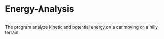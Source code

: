 # Energy-Analysis
______________________________________________________________

The program analyze kinetic and potential energy on a car moving on a hilly terrain. 
